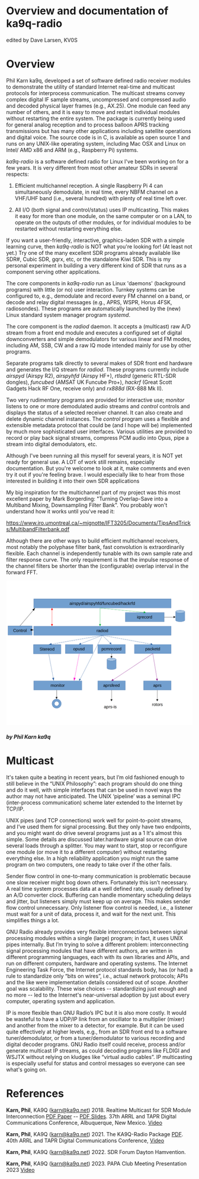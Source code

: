 
# Overview and documentation of ka9q-radio

edited by Dave Larsen, KV0S



# Overview



Phil Karn ka9q, developed a set of software defined radio receiver modules to demonstrate the utility of standard Internet real-time and multicast protocols for interprocess communication. The multicast streams convey complex digital IF sample streams, uncompressed and compressed audio and decoded physical layer frames (e.g., AX.25). One module can feed any number of others, and it is easy to move and restart individual modules without restarting the entire system. The package is currently being used for general analog reception and to process balloon APRS tracking transmissions but has many other applications including satellite operations and digital voice. The source code is in C, is available as open source 1 and runs on any UNIX-like operating system, including Mac OSX and Linux on Intel/ AMD x86 and ARM (e.g., Raspberry Pi) systems.


*ka9q-radio* is a software defined radio for Linux I've been working on for a few years. It is very different from most other amateur SDRs in several respects:

1. Efficient multichannel reception. A single Raspberry Pi 4 can simultaneously demodulate, in real time, every NBFM channel on a VHF/UHF band (i.e., several hundred) with plenty of real time left
over.

2. All I/O (both signal and control/status) uses IP multicasting. This makes it easy for more than one module, on the same computer or on a LAN, to operate on the outputs of other modules, or for
individual modules to be restarted without restarting everything else. 

If you want a user-friendly, interactive, graphics-laden SDR with a simple learning curve, then *ka9q-radio* is NOT what you're looking for! (At least not yet.) Try one of the many excellent SDR programs already available like SDR#, Cubic SDR, gqrx, etc, or the standalone Kiwi SDR.  This is my personal experiment in building a very different kind of SDR that runs as a component serving other applications.

The core components in *ka9q-radio* run as Linux 'daemons' (background programs) with little (or no) user interaction. Turnkey systems can be configured to, e.g., demodulate and record every FM channel on a band, or decode and relay digital messages (e.g., APRS, WSPR, Horus 4FSK, radiosondes). These programs are automatically launched by the (new) Linux standard system manager program *systemd*.

The core component is the *radiod* daemon. It accepts a (multicast) raw A/D stream from a front end module and executes a configured set of digital downconverters and simple demodulators for various linear and FM modes, including AM, SSB, CW and a raw IQ mode intended mainly for use by other programs.

Separate programs talk directly to several makes of SDR front end hardware and generates the I/Q stream for *radiod*. These programs currently include *airspyd* (Airspy R2), *airspyhfd* (Airspy HF+), *rtlsdrd* (generic RTL-SDR dongles), *funcubed* (AMSAT UK Funcube Pro+), *hackrf* (Great Scott Gadgets Hack RF One, receive only) and *rx888d* (RX-888 Mk II).

Two very rudimentary programs are provided for interactive use; *monitor* listens to one or more demodulated audio streams and *control* controls and displays the status of a selected receiver
channel.  It can also create and delete dynamic channel instances. The *control* program uses a flexible and extensible metadata protocol that could be (and I hope will be) implemented
by much more sophisticated user interfaces. Various utilities are provided to record or play back signal streams, compress PCM audio into Opus, pipe a stream into digital demodulators, etc.

Although I've been running all this myself for several years, it is NOT yet ready for general use. A LOT of work still remains, especially documentation. But you're welcome to look at it, make comments and even try it out if you're feeling brave. I would especially like to hear from those interested in building it into their own SDR applications

My big inspiration for the multichannel part of my project was this most excellent paper by Mark Borgerding: "Turning Overlap-Save into a Multiband Mixing, Downsampling Filter Bank". You probably won't understand how it works until you've read it:

https://www.iro.umontreal.ca/~mignotte/IFT3205/Documents/TipsAndTricks/MultibandFilterbank.pdf

Although there are other ways to build efficient multichannel receivers, most notably the polyphase filter bank, fast convolution is extraordinarily flexible. Each channel is independently tunable with its own sample rate and filter response curve. The only requirement is that the impulse response of the channel filters be shorter than the (configurable) overlap interval in the forward
FFT.

![Example flow diagram](images/ka9q-radio-image.png)

##### by Phil Karn ka9q

# Multicast

It's taken quite a beating in recent years, but I’m old fashioned enough to still believe in the “UNIX Philosophy”: each program should do one thing and do it well, with simple interfaces that can be used in novel ways the author may not have anticipated. The UNIX ‘pipeline’ was a seminal IPC (inter-process communication) scheme later extended to the Internet by TCP/IP.

UNIX pipes (and TCP connections) work well for point-to-point streams, and I’ve used them for signal processing. But they only have two endpoints, and you might want do drive several programs just as a 1 It's almost this simple. Some details are discussed later.hardware signal source can drive several loads through a splitter. You may want to start, stop or reconfigure one module (or move it to a different computer) without restarting everything else. In a high reliability application you might run the same program on two computers, one ready to take over if the other fails.

Sender flow control in one-to-many communication is problematic because one slow receiver might bog down others. Fortunately this isn’t necessary. A real time system processes data at a well defined rate, usually defined by an A/D converter clock. Buffering can handle momentary scheduling delays and jitter, but listeners simply must keep up on average. This makes sender flow control unnecessary.  Only listener flow control is needed, i.e., a listener must wait for a unit of data, process it, and wait for
the next unit. This simplifies things a lot.

GNU Radio already provides very flexible interconnections between signal processing modules within a single (large) program; in fact, it uses UNIX pipes internally. But I’m trying to solve a different problem: interconnecting signal processing modules that have different authors, are written in different programming languages, each with its own libraries and APIs, and run on different computers, hardware and operating systems. The Internet Engineering Task Force, the Internet protocol standards body, has (or had) a rule to standardize only “bits on wires”, i.e., actual network protocols; APIs and the like were implementation details considered out of scope. Another goal was scalability. These wise
choices -- standardizing just enough and no more -- led to the Internet's near-universal adoption by just about every computer, operating system and application.

IP is more flexible than GNU Radio’s IPC but it is also more costly. It would be wasteful to have a UDP/IP link from an oscillator to a multiplier (mixer) and another from the mixer to a detector, for example. But it can be used quite effectively at higher levels, e.g., from an SDR front end to a software tuner/demodulator, or from a tuner/demodulator to various recording and digital decoder programs. GNU Radio itself could receive, process and/or generate multicast IP streams, as could decoding programs like FLDIGI and WSJTX without relying on kludges like “virtual audio cables”. IP multicasting is especially useful for status and control messages so everyone can see what's going on.



# References

**Karn, Phil**, KA9Q (karn@ka9q.net) 2018. Realtime Multicast for SDR Module Interconnection [PDF Paper](References/dcc2018.pdf) -- [PDF Slides](https://files.tapr.org/meetings/DCC_2018/DCC2018-KA9Q-Multicast4SDR-Interconnect.pdf). 37th ARRL and TAPR Digital Communications Conference, Albuquerque, New Mexico. [Video](https://youtu.be/D1LYLDGknOY)

**Karn, Phil**, KA9Q (karn@ka9q.net) 2021. The KA9Q-Radio Package  [PDF](https://files.tapr.org/tech_docs/DCCpapers/DCC2021s%20pages%2041%20-%2053.pdf). 40th ARRL and TAPR Digital Communications Conference, [Video](https://www.youtube.com/watch?v=VrMoNnctrqo&t=13s)

**Karn, Phil**, KA9Q (karn@ka9q.net) 2022.  SDR Forum Dayton Hamvention.

**Karn, Phil**, KA9Q (karn@ka9q.net) 2023.  PAPA Club Meeting Presentation 2023 [Video](https://youtu.be/7nhBFSGby2o)

